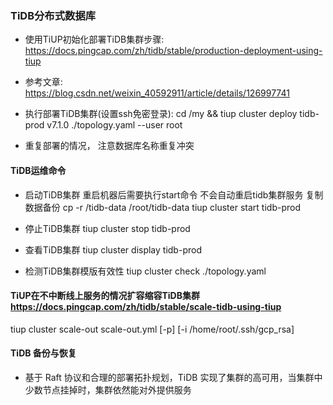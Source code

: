 ### TiDB分布式数据库

-  使用TiUP初始化部署TiDB集群步骤: https://docs.pingcap.com/zh/tidb/stable/production-deployment-using-tiup

-  参考文章: https://blog.csdn.net/weixin_40592911/article/details/126997741

-  执行部署TiDB集群(设置ssh免密登录): cd /my && tiup cluster deploy tidb-prod v7.1.0 ./topology.yaml --user root 
-  重复部署的情况， 注意数据库名称重复冲突

#### TiDB运维命令

- 启动TiDB集群  重启机器后需要执行start命令 不会自动重启tidb集群服务  复制数据备份  cp -r /tidb-data /root/tidb-data
tiup cluster start tidb-prod

- 停止TiDB集群
tiup cluster stop tidb-prod

- 查看TiDB集群
tiup cluster display tidb-prod

- 检测TiDB集群模版有效性
tiup cluster check ./topology.yaml

#### TiUP在不中断线上服务的情况扩容缩容TiDB集群 https://docs.pingcap.com/zh/tidb/stable/scale-tidb-using-tiup

tiup cluster scale-out <cluster-name> scale-out.yml [-p] [-i /home/root/.ssh/gcp_rsa]

#### TiDB 备份与恢复

- 基于 Raft 协议和合理的部署拓扑规划，TiDB 实现了集群的高可用，当集群中少数节点挂掉时，集群依然能对外提供服务